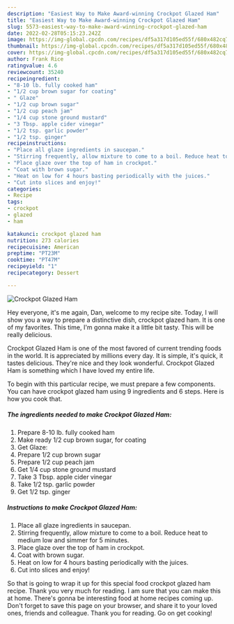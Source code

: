 ```yaml
---
description: "Easiest Way to Make Award-winning Crockpot Glazed Ham"
title: "Easiest Way to Make Award-winning Crockpot Glazed Ham"
slug: 5573-easiest-way-to-make-award-winning-crockpot-glazed-ham
date: 2022-02-28T05:15:23.242Z
image: https://img-global.cpcdn.com/recipes/df5a317d105ed55f/680x482cq70/crockpot-glazed-ham-recipe-main-photo.jpg
thumbnail: https://img-global.cpcdn.com/recipes/df5a317d105ed55f/680x482cq70/crockpot-glazed-ham-recipe-main-photo.jpg
cover: https://img-global.cpcdn.com/recipes/df5a317d105ed55f/680x482cq70/crockpot-glazed-ham-recipe-main-photo.jpg
author: Frank Rice
ratingvalue: 4.6
reviewcount: 35240
recipeingredient:
- "8-10 lb. fully cooked ham"
- "1/2 cup brown sugar for coating"
- " Glaze"
- "1/2 cup brown sugar"
- "1/2 cup peach jam"
- "1/4 cup stone ground mustard"
- "3 Tbsp. apple cider vinegar"
- "1/2 tsp. garlic powder"
- "1/2 tsp. ginger"
recipeinstructions:
- "Place all glaze ingredients in saucepan."
- "Stirring frequently, allow mixture to come to a boil. Reduce heat to medium low and simmer for 5 minutes."
- "Place glaze over the top of ham in crockpot."
- "Coat with brown sugar."
- "Heat on low for 4 hours basting periodically with the juices."
- "Cut into slices and enjoy!"
categories:
- Recipe
tags:
- crockpot
- glazed
- ham

katakunci: crockpot glazed ham 
nutrition: 273 calories
recipecuisine: American
preptime: "PT23M"
cooktime: "PT47M"
recipeyield: "1"
recipecategory: Dessert

---
```



![Crockpot Glazed Ham](https://img-global.cpcdn.com/recipes/df5a317d105ed55f/680x482cq70/crockpot-glazed-ham-recipe-main-photo.jpg)

Hey everyone, it's me again, Dan, welcome to my recipe site. Today, I will show you a way to prepare a distinctive dish, crockpot glazed ham. It is one of my favorites. This time, I'm gonna make it a little bit tasty. This will be really delicious.



Crockpot Glazed Ham is one of the most favored of current trending foods in the world. It is appreciated by millions every day. It is simple, it's quick, it tastes delicious. They're nice and they look wonderful. Crockpot Glazed Ham is something which I have loved my entire life.


To begin with this particular recipe, we must prepare a few components. You can have crockpot glazed ham using 9 ingredients and 6 steps. Here is how you cook that.

<!--inarticleads1-->

##### The ingredients needed to make Crockpot Glazed Ham:

1. Prepare 8-10 lb. fully cooked ham
1. Make ready 1/2 cup brown sugar, for coating
1. Get  Glaze:
1. Prepare 1/2 cup brown sugar
1. Prepare 1/2 cup peach jam
1. Get 1/4 cup stone ground mustard
1. Take 3 Tbsp. apple cider vinegar
1. Take 1/2 tsp. garlic powder
1. Get 1/2 tsp. ginger




<!--inarticleads2-->

##### Instructions to make Crockpot Glazed Ham:

1. Place all glaze ingredients in saucepan.
1. Stirring frequently, allow mixture to come to a boil. Reduce heat to medium low and simmer for 5 minutes.
1. Place glaze over the top of ham in crockpot.
1. Coat with brown sugar.
1. Heat on low for 4 hours basting periodically with the juices.
1. Cut into slices and enjoy!




So that is going to wrap it up for this special food crockpot glazed ham recipe. Thank you very much for reading. I am sure that you can make this at home. There's gonna be interesting food at home recipes coming up. Don't forget to save this page on your browser, and share it to your loved ones, friends and colleague. Thank you for reading. Go on get cooking!
